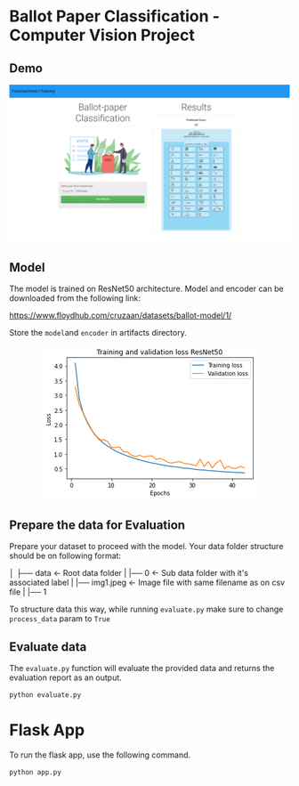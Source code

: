 # Ballot Paper Classification - Computer Vision Project

## Demo

<p align="center">
<img src="./example.png"  />
</p>

## Model

The model is trained on ResNet50 architecture.
Model and encoder can be downloaded from the following link:

https://www.floydhub.com/cruzaan/datasets/ballot-model/1/

Store the `model`and `encoder` in artifacts directory.

<p align="center">
<img src="./loss_plot.png"  />
</p>

## Prepare the data for Evaluation

Prepare your dataset to proceed with the model. Your data folder structure should be on following format:


│
├── data             <- Root data folder
|   |── 0             <- Sub data folder with it's associated label
|       |── img1.jpeg   <- Image file with same filename as on csv file
|   |── 1


To structure data this way, while running `evaluate.py` make sure to change `process_data` param to `True`

## Evaluate data

The `evaluate.py` function will evaluate the provided data and returns the evaluation report as an output.

```
python evaluate.py
```

# Flask App

To run the flask app, use the following command.

```
python app.py
```
